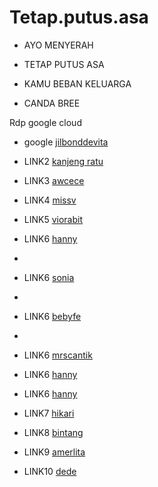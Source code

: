 # Tetap.putus.asa


* AYO MENYERAH
* TETAP PUTUS ASA
* KAMU BEBAN KELUARGA

* CANDA BREE

Rdp google cloud


* google [jilbonddevita](https://d2.saveporn.net/dl/236d71Mc71TfeaI18e4ed1Lc75j710Ee76uca6M699Ta0bc180yc92Leebjc26E846274eOed0Va8d998eVd3dU6e31a688dbex0a1N698j30kwMjk0MTM3/)

* LINK2 [kanjeng ratu](https://d22.saveporn.net/dl/236d75Mce1T1edI1ce44d1Lc55j318Ee36uea1M6d9T308c100y291Lecbj22dE8162645Oe40V48c99deVa3bU62318698d8exeacN648j50kwMjk1NTcw/)
* LINK3 [awcece](https://dood.wf/f/momzqkaean)

* LINK4 [missv](https://dood.wf/f/5hv6i6pr77)

* LINK5 [viorabit](https://dood.wf/f/jvpsqs4g5d)

* LINK6 [hanny](https://dood.wf/f/clwltow5g2)

* 
* LINK6 [sonia](https://dood.wf/f/2bprzvpq9x)
* 
* LINK6 [bebyfe](https://dood.wf/f/zbcb7v57bx)
* 
* LINK6 [mrscantik](https://dood.wf/f/97mj4buzl2)
* LINK6 [hanny](https://dood.wf/f/clwltow5g2)
* LINK6 [hanny](https://dood.wf/f/clwltow5g2)
* LINK7 [hikari](https://dood.wf/f/rb55e5oqn2)

* LINK8 [bintang](https://dood.wf/f/4l9ccoqatv)

* LINK9 [amerlita](https://dooood.com/f/umotd1d96u)

* LINK10 [dede](https://dood.wf/f/af4td7ywq0)


